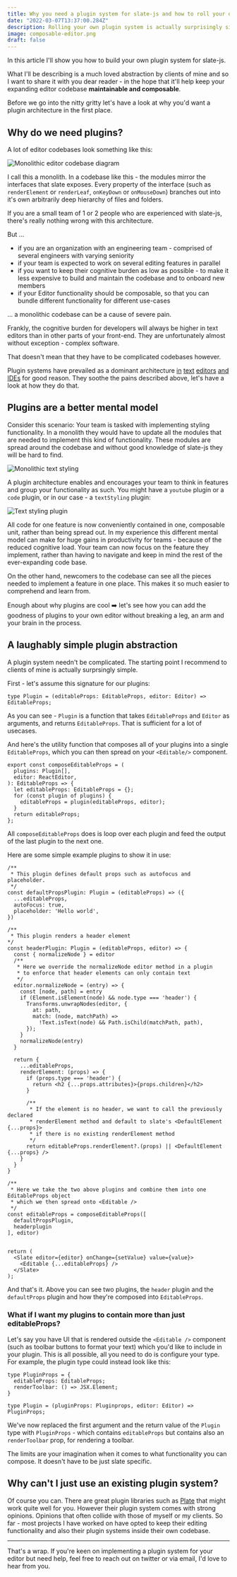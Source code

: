 ```yaml
---
title: Why you need a plugin system for slate-js and how to roll your own.
date: "2022-03-07T13:37:00.284Z"
description: Rolling your own plugin system is actually surprisingly simple. In this article I'll go over the benefits my clients see from adopting them and how to roll your own.
image: composable-editor.png
draft: false
--- 
```


In this article I'll show you how to build your own plugin system for slate-js.

What I'll be describing is a much loved abstraction by clients of mine and so I want to share it with you dear reader - in the hope that it'll help keep your expanding editor codebase __maintainable and composable__.

Before we go into the nitty gritty let's have a look at why you'd want a plugin architecture in the first place.

## Why do we need plugins?

A lot of editor codebases look something like this:

![Monolithic editor codebase diagram](monolithic-editor.png)

I call this a monolith. In a codebase like this - the modules mirror the interfaces that slate exposes. Every property of the interface (such as `renderElement` or `renderLeaf`, `onKeyDown` or `onMouseDown`) branches out into it's own arbitrarily deep hierarchy of files and folders.

If you are a small team of 1 or 2 people who are experienced with slate-js, there's really nothing wrong with this architecture.

But ...

- if you are an organization with an engineering team - comprised of several engineers with varying seniority
- if your team is expected to work on several editing features in parallel
- if you want to keep their cognitive burden as low as possible - to make it less expensive to build and maintain the codebase and to onboard new members
- if your Editor functionality should be composable, so that you can bundle different functionality for different use-cases

... a monolithic codebase can be a cause of severe pain.

Frankly, the cognitive burden for developers will always be higher in text editors than in other parts of your front-end. They are unfortunately almost without exception - complex software.

That doesn't mean that they have to be complicated codebases however.

Plugin systems have prevailed as a dominant architecture [in](https://tiptap.dev/) [text](https://www.tiny.cloud/docs/plugins/) [editors](https://www.draft-js-plugins.com/) [and](https://marketplace.eclipse.org/) [IDEs](https://code.visualstudio.com/api) for good reason. They soothe the pains described above, let's have a look at how they do that.

## Plugins are a better mental model

Consider this scenario: Your team is tasked with implementing styling functionality. In a monolith they would have to update all the modules that are needed to implement this kind of functionality. These modules are spread around the codebase and without good knowledge of slate-js they will be hard to find.

![Monolithic text styling](text-styling-monolith.png)

A plugin architecture enables and encourages your team to think in features and group your functionality as such. You might have a `youtube` plugin or a `code` plugin, or in our case - a `textStyling` plugin:

![Text styling plugin](composable-editor.png)

All code for one feature is now conveniently contained in one, composable unit, rather than being spread out. In my experience this different mental model can make for huge gains in productivity for teams - because of the reduced cognitive load. Your team can now focus on the feature they implement, rather than having to navigate and keep in mind the rest of the ever-expanding code base.

On the other hand, newcomers to the codebase can see all the pieces needed to implement a feature in one place. This makes it so much easier to comprehend and learn from.

Enough about why plugins are cool ➡️ let's see how you can add the goodness of plugins to your own editor without breaking a leg, an arm and your brain in the process.

## A laughably simple plugin abstraction

A plugin system needn't be complicated. The starting point I recommend to clients of mine is actually surprsingly simple.

First - let's assume this signature for our plugins:

```tsx
type Plugin = (editableProps: EditableProps, editor: Editor) => EditableProps;
```

As you can see - `Plugin` is a function that takes `EditableProps` and `Editor` as arguments, and returns `EditableProps`. That is sufficient for a lot of usecases.

And here's the utility function that composes all of your plugins into a single `EditableProps`, which you can then spread on your `<Editable/>` component.

```tsx
export const composeEditableProps = (
  plugins: Plugin[],
  editor: ReactEditor,
): EditableProps => {
  let editableProps: EditableProps = {};
  for (const plugin of plugins) {
    editableProps = plugin(editableProps, editor);
  }
  return editableProps;
};
```

All `composeEditableProps` does is loop over each plugin and feed the output of the last plugin to the next one.

Here are some simple example plugins to show it in use:

```tsx
/**
 * This plugin defines default props such as autofocus and placeholder.
 */
const defaultPropsPlugin: Plugin = (editableProps) => ({
  ...editableProps,
  autoFocus: true,
  placeholder: 'Hello world',
})

/**
 * This plugin renders a header element
*/
const headerPlugin: Plugin = (editableProps, editor) => {
  const { normalizeNode } = editor
  /**
   * Here we override the normalizeNode editor method in a plugin
   * to enforce that header elements can only contain text
   */
  editor.normalizeNode = (entry) => {
    const [node, path] = entry
    if (Element.isElement(node) && node.type === 'header') {
      Transforms.unwrapNodes(editor, {
        at: path,
        match: (node, matchPath) =>
          !Text.isText(node) && Path.isChild(matchPath, path),
      });
    }
    normalizeNode(entry)
  }

  return {
    ...editableProps,
    renderElement: (props) => {
      if (props.type === 'header') {
        return <h2 {...props.attributes}>{props.children}</h2>
      }
      
      /**
       * If the element is no header, we want to call the previously declared
       * renderElement method and default to slate's <DefaultElement {...props}>
       * if there is no existing renderElement method
       */
      return editableProps.renderElement?.(props) || <DefaultElement {...props} />
    }
  }
}

/**
 * Here we take the two above plugins and combine them into one EditableProps object
 * which we then spread onto <Editable />
 */
const editableProps = composeEditableProps([
  defaultPropsPlugin,
  headerplugin
], editor)


return (
  <Slate editor={editor} onChange={setValue} value={value}>
    <Editable {...editableProps} />
  </Slate>
);
```

And that's it. Above you can see two plugins, the `header` plugin and the `defaultProps` plugin and how they're composed into `EditableProps`.

### What if I want my plugins to contain more than just editableProps?

Let's say you have UI that is rendered outside the `<Editable />` component (such as toolbar buttons to format your text) which you'd like to include in your plugin.
This is all possible, all you need to do is configure your type.  For example, the plugin type could instead look like this:

```tsx
type PluginProps = {
  editableProps: EditableProps;
  renderToolbar: () => JSX.Element;
}

type Plugin = (pluginProps: Pluginprops, editor: Editor) => PluginProps;
```

We've now replaced the first argument and the return value of the `Plugin` type with `PluginProps` - which contains `editableProps` but contains also an `renderToolbar` prop, for rendering a toolbar.

The limits are your imagination when it comes to what functionality you can compose. It doesn't have to be just slate specific.

## Why can't I just use an existing plugin system?

Of course you can. There are great plugin libraries such as [Plate](https://plate.udecode.io/) that might work quite well for you. However their plugin system comes with strong opinions. Opinions that often collide with those of myself or my clients. So far - most projects I have worked on have opted to keep their editing functionality and also their plugin systems inside their own codebase.

---

That's a wrap. If you're keen on implementing a plugin system for your editor but need help, feel free to reach out on twitter or via email, I'd love to hear from you.

